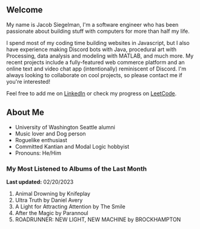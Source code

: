 
## Welcome
My name is Jacob Siegelman, I'm a software engineer who has been passionate about building stuff with computers for more than half my life.

I spend most of my coding time building websites in Javascript, but I also have experience making Discord bots with Java, procedural art with Processing, data analysis and modeling with MATLAB, and much more. My recent projects include a fully-featured web commerce platform and an online text and video chat app (intentionally) reminiscent of Discord. I'm always looking to collaborate on cool projects, so please contact me if you're interested!

Feel free to add me on [LinkedIn](https://www.linkedin.com/in/jacob-siegelman/) or check my progress on [LeetCode](https://leetcode.com/jsiegelman/).

## About Me
- University of Washington Seattle alumni
- Music lover and Dog person
- Roguelike enthusiast
- Committed Kantian and Modal Logic hobbyist
- Pronouns: He/Him

### My Most Listened to Albums of the Last Month
**Last updated:** 02/20/2023 <!-- lfm -->   
1. <!-- lfm -->Animal Drowning by Knifeplay  
2. <!-- lfm -->Ultra Truth by Daniel Avery  
3. <!-- lfm -->A Light for Attracting Attention by The Smile  
4. <!-- lfm -->After the Magic by Parannoul  
5. <!-- lfm -->ROADRUNNER: NEW LIGHT, NEW MACHINE by BROCKHAMPTON  
